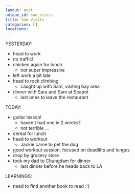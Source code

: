 ```yaml
---
layout: post
unique_id: sam_visits
title: Sam Visits
categories: []
locations: 
---
```


YESTERDAY:
* head to work
* no traffic!
* chicken again for lunch
  * not super impressive
* left work a bit late
* head to rock climbing
  * caught up with Sam, visiting bay area
* dinner with Sara and Sam at Seapot
  * last ones to leave the restaurant

TODAY:
* guitar lesson!
  * haven't had one in 2 weeks?
  * not terrible ...
* cereal for lunch
* head to workout
  * Jackie came to pet the dog
* good workout session, focused on deadlifts and lunges
* drop by grocery store
* took my dad to Chungdam for dinner
  * last dinner before he heads back to LA

LEARNINGS:
* need to find another book to read :'(
